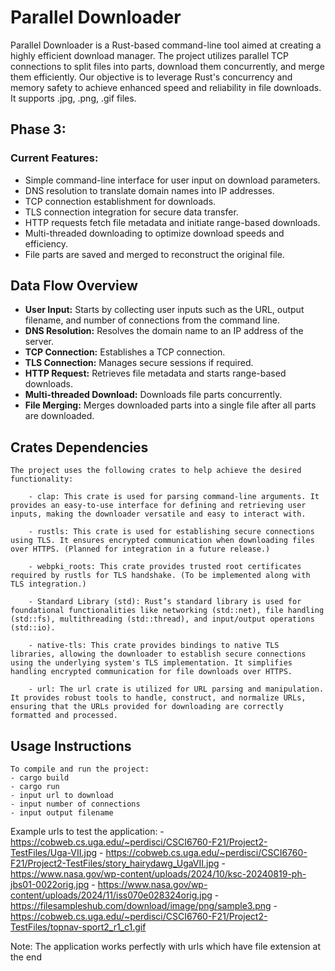 # Parallel Downloader

Parallel Downloader is a Rust-based command-line tool aimed at creating a highly efficient download manager. The project utilizes parallel TCP connections to split files into parts, download them concurrently, and merge them efficiently. Our objective is to leverage Rust's concurrency and memory safety to achieve enhanced speed and reliability in file downloads. It supports .jpg, .png, .gif files.

## Phase 3:

### Current Features:
- Simple command-line interface for user input on download parameters.
- DNS resolution to translate domain names into IP addresses.
- TCP connection establishment for downloads.
- TLS connection integration for secure data transfer.
- HTTP requests fetch file metadata and initiate range-based downloads.
- Multi-threaded downloading to optimize download speeds and efficiency.
- File parts are saved and merged to reconstruct the original file.


## Data Flow Overview
- **User Input:** Starts by collecting user inputs such as the URL, output filename, and number of connections from the command line.
- **DNS Resolution:** Resolves the domain name to an IP address of the server.
- **TCP Connection:** Establishes a TCP connection.
- **TLS Connection:** Manages secure sessions if required.
- **HTTP Request:** Retrieves file metadata and starts range-based downloads.
- **Multi-threaded Download:** Downloads file parts concurrently.
- **File Merging:** Merges downloaded parts into a single file after all parts are downloaded.


## Crates Dependencies
    The project uses the following crates to help achieve the desired functionality:

        - clap: This crate is used for parsing command-line arguments. It provides an easy-to-use interface for defining and retrieving user inputs, making the downloader versatile and easy to interact with.

        - rustls: This crate is used for establishing secure connections using TLS. It ensures encrypted communication when downloading files over HTTPS. (Planned for integration in a future release.)

        - webpki_roots: This crate provides trusted root certificates required by rustls for TLS handshake. (To be implemented along with TLS integration.)

        - Standard Library (std): Rust’s standard library is used for foundational functionalities like networking (std::net), file handling (std::fs), multithreading (std::thread), and input/output operations (std::io).

        - native-tls: This crate provides bindings to native TLS libraries, allowing the downloader to establish secure connections using the underlying system's TLS implementation. It simplifies handling encrypted communication for file downloads over HTTPS.

        - url: The url crate is utilized for URL parsing and manipulation. It provides robust tools to handle, construct, and normalize URLs, ensuring that the URLs provided for downloading are correctly formatted and processed.


## Usage Instructions
    To compile and run the project:
    - cargo build
    - cargo run
    - input url to download
    - input number of connections
    - input output filename

Example urls to test the application:
    - https://cobweb.cs.uga.edu/~perdisci/CSCI6760-F21/Project2-TestFiles/Uga-VII.jpg
    - https://cobweb.cs.uga.edu/~perdisci/CSCI6760-F21/Project2-TestFiles/story_hairydawg_UgaVII.jpg
    - https://www.nasa.gov/wp-content/uploads/2024/10/ksc-20240819-ph-jbs01-0022orig.jpg
    - https://www.nasa.gov/wp-content/uploads/2024/11/iss070e028324orig.jpg
    - https://filesampleshub.com/download/image/png/sample3.png
    - https://cobweb.cs.uga.edu/~perdisci/CSCI6760-F21/Project2-TestFiles/topnav-sport2_r1_c1.gif

Note: The application works perfectly with urls which have file extension at the end